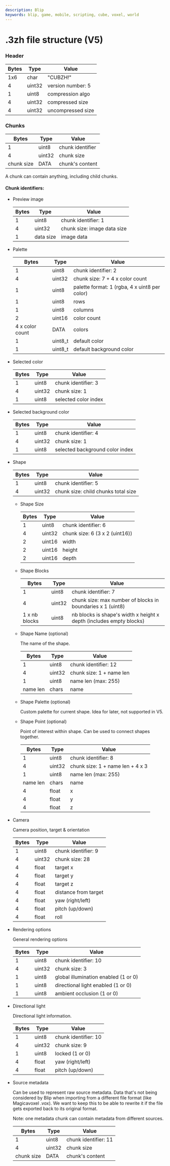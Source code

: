 ```yaml
---
description: Blip
keywords: blip, game, mobile, scripting, cube, voxel, world
---
```


# .3zh file structure (V5)

### Header

|Bytes|Type|Value|
|-----|----|-----|
|1x6|char|"CUBZH!"|
|4|uint32|version number: 5|
|1|uint8|compression algo|
|4|uint32|compressed size|
|4|uint32|uncompressed size|

### Chunks

|Bytes|Type|Value|
|-----|----|-----|
|1|uint8|chunk identifier|
|4|uint32|chunk size|
|chunk size|DATA|chunk's content|

A chunk can contain anything, including child chunks.

#### Chunk identifiers:

- Preview image

	|Bytes|Type|Value|
	|-----|----|-----|
	|1|uint8|chunk identifier: 1|
	|4|uint32|chunk size: image data size |
	|1|data size|image data|
	
- Palette

	|Bytes|Type|Value|
	|-----|----|-----|
	|1|uint8|chunk identifier: 2|
	|4|uint32|chunk size: 7 + 4 x color count |
	|1|uint8|palette format: 1 (rgba, 4 x uint8 per color)|
	|1|uint8|rows|
	|1|uint8|columns|
	|2|uint16|color count|
	|4 x color count|DATA|colors|
	|1|uint8_t|default color|
	|1|uint8_t|default background color|
	
- Selected color

	|Bytes|Type|Value|
	|-----|----|-----|
	|1|uint8|chunk identifier: 3|
	|4|uint32|chunk size: 1|
	|1|uint8|selected color index|
	
- Selected background color

	|Bytes|Type|Value|
	|-----|----|-----|
	|1|uint8|chunk identifier: 4|
	|4|uint32|chunk size: 1|
	|1|uint8|selected background color index|
	
- Shape

	|Bytes|Type|Value|
	|-----|----|-----|
	|1|uint8|chunk identifier: 5|
	|4|uint32|chunk size: child chunks total size|
	
	- Shape Size

		|Bytes|Type|Value|
		|-----|----|-----|
		|1|uint8|chunk identifier: 6|
		|4|uint32|chunk size: 6 (3 x 2 (uint16))|
		|2|uint16|width|
		|2|uint16|height|
		|2|uint16|depth|
	
	- Shape Blocks

		|Bytes|Type|Value|
		|-----|----|-----|
		|1|uint8|chunk identifier: 7|
		|4|uint32|chunk size: max number of blocks in boundaries x 1 (uint8)|
		|1 x nb blocks|uint8|nb blocks is shape's width x height x depth (includes empty blocks)|
		
	- Shape Name (optional)
		
		The name of the shape.
		
		|Bytes|Type|Value|
		|-----|----|-----|
		|1|uint8|chunk identifier: 12|
		|4|uint32|chunk size: 1 + name len|
		|1|uint8|name len (max: 255)|
		|name len|chars|name|
	
	- Shape Palette (optional)
		
		Custom palette for current shape. Idea for later, not supported in V5.

	- Shape Point (optional)

		Point of interest within shape. Can be used to connect shapes together.
		
		|Bytes|Type|Value|
		|-----|----|-----|
		|1|uint8|chunk identifier: 8|
		|4|uint32|chunk size: 1 + name len + 4 x 3|
		|1|uint8|name len (max: 255)|
		|name len|chars|name|
		|4|float|x|
		|4|float|y|
		|4|float|z|
		
- Camera
	
	Camera position, target & orientation
	
	|Bytes|Type|Value|
	|-----|----|-----|
	|1|uint8|chunk identifier: 9|
	|4|uint32|chunk size: 28|
	|4|float|target x|
	|4|float|target y|
	|4|float|target z|
	|4|float|distance from target|
	|4|float|yaw (right/left)|
	|4|float|pitch (up/down)|
	|4|float|roll|
	
- Rendering options

	General rendering options
	
	|Bytes|Type|Value|
	|-----|----|-----|
	|1|uint8|chunk identifier: 10|
	|4|uint32|chunk size: 3|
	|1|uint8|global illumination enabled (1 or 0)|
	|1|uint8|directional light enabled (1 or 0)|
	|1|uint8|ambient occlusion (1 or 0)|

- Directional light

	Directional light information.
	
	|Bytes|Type|Value|
	|-----|----|-----|
	|1|uint8|chunk identifier: 10|
	|4|uint32|chunk size: 9|
	|1|uint8|locked (1 or 0)|
	|4|float|yaw (right/left)|
	|4|float|pitch (up/down)|
	
- Source metadata

	Can be used to represent raw source metadata. Data that's not being considered by Blip when importing from a different file format (like Magicavoxel .vox). We want to keep this to be able to rewrite it if the file gets exported back to its original format. 
	
	Note: one metadata chunk can contain metadata from different sources.
	
	|Bytes|Type|Value|
	|-----|----|-----|
	|1|uint8|chunk identifier: 11|
	|4|uint32|chunk size|
	|chunk size|DATA|chunk's content|
	
	